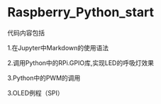 # Raspberry_Python_start

代码内容包括

1.在Jupyter中Markdown的使用语法

2.调用Python中的RPi.GPIO库,实现LED的呼吸灯效果

3.Python中的PWM的调用

3.OLED例程（SPI）

